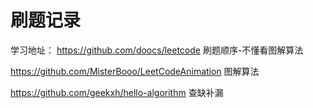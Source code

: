 # 刷题记录

学习地址：
https://github.com/doocs/leetcode  刷题顺序-不懂看图解算法

https://github.com/MisterBooo/LeetCodeAnimation 图解算法

https://github.com/geekxh/hello-algorithm 查缺补漏   